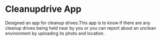 # Cleanupdrive App
Designed an app for cleanup drives.This app is to know if there are any cleanup drives being held near by you or you can report about an unclean environment by uploading its photo and location.
